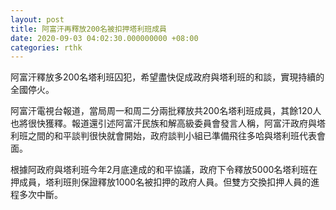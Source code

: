```yaml
---
layout: post
title: 阿富汗再釋放200名被扣押塔利班成員
date: 2020-09-03 04:02:30.000000000 +08:00
categories: rthk
---
```


阿富汗釋放多200名塔利班囚犯，希望盡快促成政府與塔利班的和談，實現持續的全國停火。

阿富汗電視台報道，當局周一和周二分兩批釋放共200名塔利班成員，其餘120人也將很快獲釋。報道還引述阿富汗民族和解高級委員會發言人稱，阿富汗政府與塔利班之間的和平談判很快就會開始，政府談判小組已準備飛往多哈與塔利班代表會面。

根據阿政府與塔利班今年2月底達成的和平協議，政府下令釋放5000名塔利班在押成員，塔利班則保證釋放1000名被扣押的政府人員。但雙方交換扣押人員的進程多次中斷。
　
